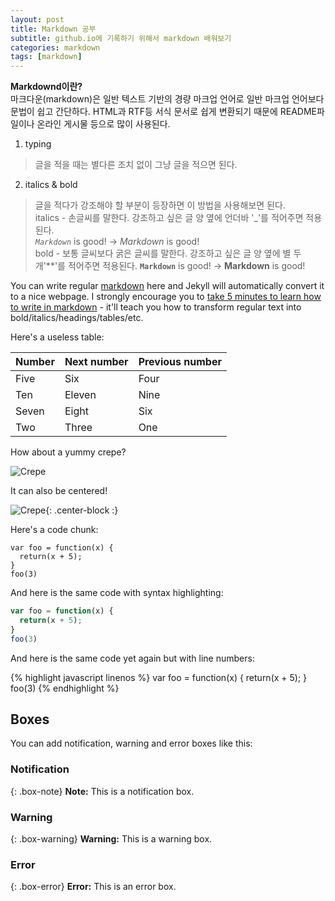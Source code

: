 ```yaml
---
layout: post
title: Markdown 공부
subtitle: github.io에 기록하기 위해서 markdown 배워보기
categories: markdown
tags: [markdown]
---
```


**Markdownd이란?**  
마크다운(markdown)은 일반 텍스트 기반의 경량 마크업 언어로 일반 마크업 언어보다 문법이 쉽고 간단하다.  HTML과 RTF등 서식 문서로 쉽게 변환되기 때문에 README파일이나 온라인 게시물 등으로 많이 사용된다.

1. typing  
>글을 적을 때는 별다른 조치 없이 그냥 글을 적으면 된다.
2. italics & bold  
>글을 적다가 강조해야 할 부분이 등장하면 이 방법을 사용해보면 된다.  
italics - 손글씨를 말한다. 강조하고 싶은 글 양 옆에 언더바 '_'를 적어주면 적용된다.  
<code>_Markdown_</code> is good! -> _Markdown_ is good!  
bold - 보통 글씨보다 굵은 글씨를 말한다. 강조하고 싶은 글 양 옆에 별 두개'**'를 적어주면 적용된다.
<code>**Markdown**</code> is good! -> **Markdown** is good!

You can write regular [markdown](http://markdowntutorial.com/) here and Jekyll will automatically convert it to a nice webpage.  I strongly encourage you to [take 5 minutes to learn how to write in markdown](http://markdowntutorial.com/) - it'll teach you how to transform regular text into bold/italics/headings/tables/etc.

Here's a useless table:

| Number | Next number | Previous number |
| :------ |:--- | :--- |
| Five | Six | Four |
| Ten | Eleven | Nine |
| Seven | Eight | Six |
| Two | Three | One |


How about a yummy crepe?

![Crepe](https://s3-media3.fl.yelpcdn.com/bphoto/cQ1Yoa75m2yUFFbY2xwuqw/348s.jpg)

It can also be centered!

![Crepe](https://s3-media3.fl.yelpcdn.com/bphoto/cQ1Yoa75m2yUFFbY2xwuqw/348s.jpg){: .center-block :}

Here's a code chunk:

~~~
var foo = function(x) {
  return(x + 5);
}
foo(3)
~~~

And here is the same code with syntax highlighting:

```javascript
var foo = function(x) {
  return(x + 5);
}
foo(3)
```

And here is the same code yet again but with line numbers:

{% highlight javascript linenos %}
var foo = function(x) {
  return(x + 5);
}
foo(3)
{% endhighlight %}

## Boxes
You can add notification, warning and error boxes like this:

### Notification

{: .box-note}
**Note:** This is a notification box.

### Warning

{: .box-warning}
**Warning:** This is a warning box.

### Error

{: .box-error}
**Error:** This is an error box.
